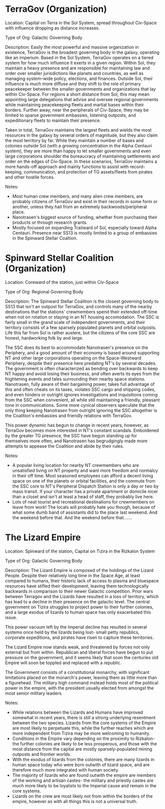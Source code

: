 # TerraGov (Organization)

Location: Capital on Terra in the Sol System, spread throughout Civ-Space with influence dropping as distance increases.

Type of Org: Galactic Governing Body

Description: Easily the most powerful and massive organization in existence, TerraGov is the broadest governing body in the galaxy, operating like an imperium. Based in the Sol System, TerraGov operates on a tiered system for how much influence it exerts in a given region. Within Sol, they maintain a heavy presence and are responsible for maintaining law and order over smaller jurisdictions like planets and countries, as well as managing system-wide policy, elections, and finances. Outside Sol, their influence is much more diffuse and they shift to the role of primary peacekeeper between the smaller governments and organizations that lay within Civ-Space. For regions a short distance from Sol, this may mean appointing large delegations that advise and oversee regional governments while maintaining peacekeeping fleets and martial bases within their borders. Further away, near the peripherals of Civ-Space, they may be limited to sparse government embassies, listening outposts, and expeditionary fleets to maintain their presence.

Taken in total, TerraGov maintains the largest fleets and wields the most resources in the galaxy by several orders of magnitude, but they also claim the most territory by far. While they maintain a number of bases and colonies outside Sol (with a growing concentration in the Alpha Centauri system), they are more than happy to let smaller governments and even large corporations shoulder the bureaucracy of maintaining settlements and order on the edges of Civ-Space. In these scenarios, TerraGov maintains a more hands-off approach and mainly functions to assist with record-keeping, communication, and protection of TG assets/fleets from pirates and other hostile forces.

Notes:

* Most human crew members, and many alien crew members, are probably citizens of TerraGov and exist in their records in some form or another, unless they hail from an extremely backwoods/peripheral place.
* Nanotrasen's biggest source of funding, whether from purchasing their products or through research grants.
* Mostly focused on expanding Trailward of Sol, especially toward Alpha Centauri. Presence near SS13 is mostly limited to a group of embassies in the Spinward Stellar Coaltion.


# Spinward Stellar Coalition (Organization)

Location: Coreward of the station, just within Civ-Space

Type of Org: Regional Governing Body

Description: The Spinward Stellar Coalition is the closest governing body to SS13 that isn't an outpost for TerraGov, and controls many of the nearby destinations that the stations' crewmembers spend their extended off-time when not on rotation or staying in an NT housing accomodation. The SSC is fairly small in the grand scale of independent governments, and their territory consists of a few sparsely populated planets and orbital outposts. Life this far from Sol is rather austere, but the citizens of the core SSC are honest, hardworking folk by and large.

The SSC does its best to accommodate Nanotrasen's presence on the Periphery, and a good amount of their economy is based around supporting NT and other large corporations operating on the Space-Westward Periphery, despite their presence here predating NT's by several decades. The government is often characterized as bending over backwards to keep NT happy and avoid losing their business, and often averts its eyes from the frightening events and tales surrounding their nearby space stations. Nanotrasen, fully aware of their bargaining power, takes full advantage of this and often cheats on its taxes, violates SSC cargo and shipping codes, and even hinders or outright ignores investigations and inquisitions coming from the SSC when convenient, all while still maintaining a friendly, pleasant tone in communications. Some more cynical observers speculate that the only thing keeping Nanotrasen from outright ignoring the SSC altogether is the Coalition's embassies and friendly relations with TerraGov.

This power dynamic has begun to change in recent years, however, as TerraGov becomes more interested in NT's constant scandals. Emboldened by the greater TG presence, the SSC have begun standing up for themselves more often, and Nanotrasen has begrudgingly made more attempts to appease the Coalition and abide by their rules.

Notes:
* A popular living location for nearby NT crewmembers who are unsatisfied living on NT property and want more freedom and normalcy in their off time. Most seasoned employees can afford a decent living space on one of the planets or orbital facilities, and the commute from the SSC core to NT's Peripheral Dispatch Station is only a day or two by mass transit. If your character has a private apartment or domicile nicer than a closet and isn't at least a head of staff, they probably live here.
* Lots of neat tourist and recreational destinations for crewmembers on leave from work! The locals will probably hate you though, because of what some dumb band of assistants did to the place last weekend. And the weekend before that. And the weekend before that.......

# The Lizard Empire

Location: Spinward of the station, Capital on Tizira in the Rizkalon System

Type of Org: Galactic Governing Body

Description: The Lizard Empire is composed of the holdings of the Lizard People. Despite their relatively long time in the Space Age, at least compared to humans, their historic lack of access to plasma and bluespace resources have stifled their development, leaving them technologically backwards in comparison to their newer Galactic competition. Prior wars between Terragov and the Lizards have resulted in a loss of territory, which has lead to a decline in their presence on the galactic level. The central government on Tizira struggles to project power to their further colonies, and a large exodus of lizards to human space has only exacerbated this issue.

This power vacuum left by the Imperial decline has resulted in several systems once held by the lizards being lost- small petty republics, corporate expeditions, and pirates have risen to capture these territories.

The Lizard Empire now stands weak, and threatened by forces not only external but from within. Republican and liberal forces have begun to put pressure on the government, and it seems likely that soon the centuries old Empire will soon be toppled and replaced with a republic.

The Government consists of a constitutional monarchy, with significant limitations placed on the monarch's power, leaving them as little more than a figurehead. The military high command instead holds most of the political power in the empire, with the president usually elected from amongst the most senior military leaders.

Notes:
* While relations between the Lizards and Humans have improved somewhat in recent years, there is still a strong underlying resentment between the two species. Lizards from the core systems of the Empire are most likely to perpetuate this, while the further reaches which are more independent from Tizira may be more welcoming to humanity.
* Conditions in the Empire vary depending on the proximity to Rizkalon- the further colonies are likely to be less prosperous, and those with the most distance from the capital are mostly sparsely-populated mining outposts and frontier worlds.
* With the exodus of lizards from the colonies, there are many lizards in human space today who were born outwith of lizard space, and are therefore much more integrated with human society.
* The majority of lizards who are found outwith the empire are members of the working and artisan castes- the military and priestly castes are much more likely to be loyalists to the Imperial cause and remain in the core systems.
* Lizards on the crew are most likely not from within the borders of the empire, however as with all things this is not a universal truth.